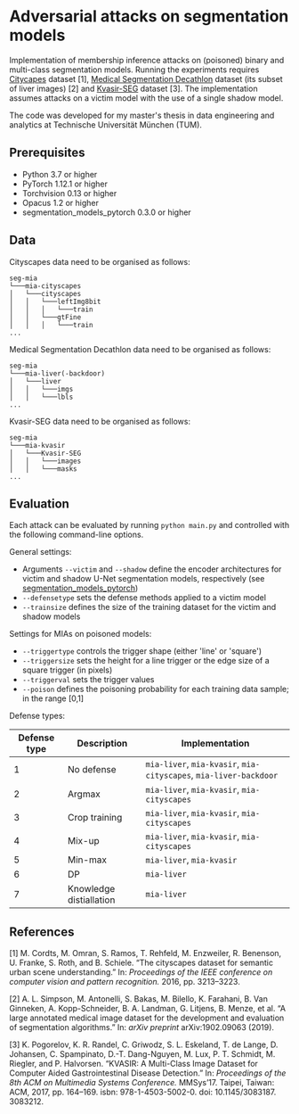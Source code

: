 # Adversarial attacks on segmentation models

Implementation of membership inference attacks on (poisoned) binary and multi-class segmentation models. Running the experiments requires [Citycapes](https://www.cityscapes-dataset.com) dataset [1], [Medical Segmentation Decathlon](http://medicaldecathlon.com) dataset (its subset of liver images) [2] and [Kvasir-SEG](https://datasets.simula.no/kvasir-seg/) dataset [3]. The implementation assumes attacks on a victim model with the use of a single shadow model.

The code was developed for my master's thesis in data engineering and analytics at Technische Universität München (TUM).

## Prerequisites

* Python 3.7 or higher
* PyTorch 1.12.1 or higher
* Torchvision 0.13 or higher
* Opacus 1.2 or higher
* segmentation_models_pytorch 0.3.0 or higher

## Data

Cityscapes data need to be organised as follows:

```
seg-mia
└───mia-cityscapes
│   └───cityscapes
│   │   └───leftImg8bit
│   │   │   └───train
│   │   └───gtFine
│   │   │   └───train
...
```

Medical Segmentation Decathlon data need to be organised as follows:

```
seg-mia
└───mia-liver(-backdoor)
│   └───liver
│   │   └───imgs
│   │   └───lbls
...
```

Kvasir-SEG data need to be organised as follows:

```
seg-mia
└───mia-kvasir
│   └───Kvasir-SEG
│   │   └───images
│   │   └───masks
...
```

## Evaluation

Each attack can be evaluated by running `python main.py` and controlled with the following command-line options.

General settings:
* Arguments `--victim` and `--shadow` define the encoder architectures for victim and shadow U-Net segmentation models, respectively (see [segmentation_models_pytorch](https://github.com/qubvel/segmentation_models.pytorch))
* `--defensetype` sets the defense methods applied to a victim model
* `--trainsize` defines the size of the training dataset for the victim and shadow models

Settings for MIAs on poisoned models:
* `--triggertype` controls the trigger shape (either 'line' or 'square')
* `--triggersize` sets the height for a line trigger or the edge size of a square trigger (in pixels)
* `--triggerval` sets the trigger values
* `--poison` defines the poisoning probability for each training data sample; in the range [0,1]

Defense types:

| Defense type      | Description             | Implementation                                                    |
| ----------------- | ----------------------- | ----------------------------------------------------------------- |
| 1                 | No defense              | `mia-liver`, `mia-kvasir`, `mia-cityscapes`, `mia-liver-backdoor` |
| 2                 | Argmax                  | `mia-liver`, `mia-kvasir`, `mia-cityscapes`                       |
| 3                 | Crop training           | `mia-liver`, `mia-kvasir`, `mia-cityscapes`                       |
| 4                 | Mix-up                  | `mia-liver`, `mia-kvasir`, `mia-cityscapes`                       |
| 5                 | Min-max                 | `mia-liver`, `mia-kvasir`                                         |
| 6                 | DP                      | `mia-liver`                                                       |
| 7                 | Knowledge distiallation | `mia-liver`                                                       |


## References 

[1] M. Cordts, M. Omran, S. Ramos, T. Rehfeld, M. Enzweiler, R. Benenson, U. Franke, S. Roth, and B. Schiele. “The cityscapes dataset for semantic urban scene understanding.” In: *Proceedings of the IEEE conference on computer vision and pattern recognition.* 2016, pp. 3213–3223.

[2] A. L. Simpson, M. Antonelli, S. Bakas, M. Bilello, K. Farahani, B. Van Ginneken, A. Kopp-Schneider, B. A. Landman, G. Litjens, B. Menze, et al. “A large annotated medical image dataset for the development and evaluation of segmentation algorithms.” In: *arXiv preprint* arXiv:1902.09063 (2019).

[3] K. Pogorelov, K. R. Randel, C. Griwodz, S. L. Eskeland, T. de Lange, D. Johansen, C. Spampinato, D.-T. Dang-Nguyen, M. Lux, P. T. Schmidt, M. Riegler, and P. Halvorsen. “KVASIR: A Multi-Class Image Dataset for Computer Aided Gastrointestinal Disease Detection.” In: *Proceedings of the 8th ACM on Multimedia Systems Conference.* MMSys’17. Taipei, Taiwan: ACM, 2017, pp. 164–169. isbn: 978-1-4503-5002-0. doi: 10.1145/3083187. 3083212.
